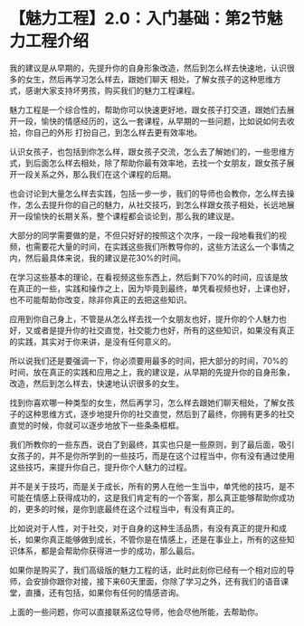 # 【魅力工程】2.0：入门基础：第2节魅力工程介绍

我的建议是从早期的，先提升你的自身形象改造，然后到怎么样去快速地，认识很多的女生，然后再学习怎么样去，跟她们聊天 相处，了解女孩子的这种思维方式，感谢大家支持坏男孩，购买我们的魅力工程课程。

魅力工程是一个综合性的，帮助你可以快速更好地，跟女孩子打交道，跟她们去展开一段，愉快的情感经历的，这么一套课程，从早期的一些问题，比如说如何去收拾，你自己的外形 打扮自己，到怎么样去更有效率地。

认识女孩子，也包括到你怎么样，跟女孩子交流，怎么去了解她们的，一些思维方式，到后面怎么样去相处，除了帮助你最有效率地，去找一个女朋友，跟女孩子展开一段关系之外，那么我们在这个课程的后期。

也会讨论到大量怎么样去实践，包括一步一步，我们的导师也会教你，怎么样去操作，怎么去提升你的自己的魅力，从社交技巧，到怎么样跟女孩子相处，长远地展开一段愉快的长期关系，整个课程都会谈论到，那么我的建议是。

大部分的同学需要做的是，不但只好好的按照这个次序，一段一段地看我们的视频，也需要花大量的时间，在实践这些我们所教导你的，这些方法这么一个事情之内，然后最具体来说，我的建议是花30%的时间。

在学习这些基本的理论，在看视频这些东西上，然后剩下70%的时间，应该是放在真正的一些，实践和操作之上，因为毕竟到最终，单凭看视频也好，上课也好，也不可能帮助你改变，除非你真正的去把这些知识。

应用到你自己身上，不管是从怎么样去找一个女朋友也好，提升你的个人魅力也好，又或者是提升你的社交直觉，社交能力也好，所有的这些知识，如果没有真正的实践，其实对于你来讲，是没有任何意义的。

所以说我们还是要强调一下，你必须要用最多的时间，把大部分的时间，70%的时间，放在真正的实践和应用之上，我的建议是，从早期的先提升你的自身形象，改造，然后到怎么样去，快速地认识很多的女生。

找到你喜欢哪一种类型的女生，然后再学习，怎么样去跟她们聊天相处，了解女孩子的这种思维方式，逐步地提升你的社交直觉，然后到了最终，你拥有更多的社交直觉的时候，你就可以逐步地放下一些条条框框。

我们所教你的一些东西，说白了到最终，其实也只是一些原则，到了最后面，吸引女孩子的，并不是你所学到的一些技巧，而是在这个过程当中，你有没有通过使用这些技巧，来提升你自己，提升你个人魅力的过程。

并不是关于技巧，而是关于成长，所有的男人在他一生当中，单凭他的技巧，是不可能在情感上获得成功的，这是我们肯定有的一个答案，那么真正能够帮助你成功的，更多的时候，是你到底最终在这个过程当中，有没有真正的。

比如说对于人性，对于社交，对于自身的这种生活品质，有没有真正的提升和成长，如果你真正能够做到成长，不管你是在情感上，还是在事业上，所有的这些知识体系，都是会帮助你获得进一步的成功，那么最后。

如果你是购买了，我们高级版的魅力工程的话，此时此刻你已经有一个相对应的导师，会安排你跟你对接，接下来60天里面，你除了学习之外，还有我们的语音课堂，直播，还有包括，如果你有任何的情感咨询。

上面的一些问题，你可以直接联系这位导师，他会尽他所能，去帮助你。